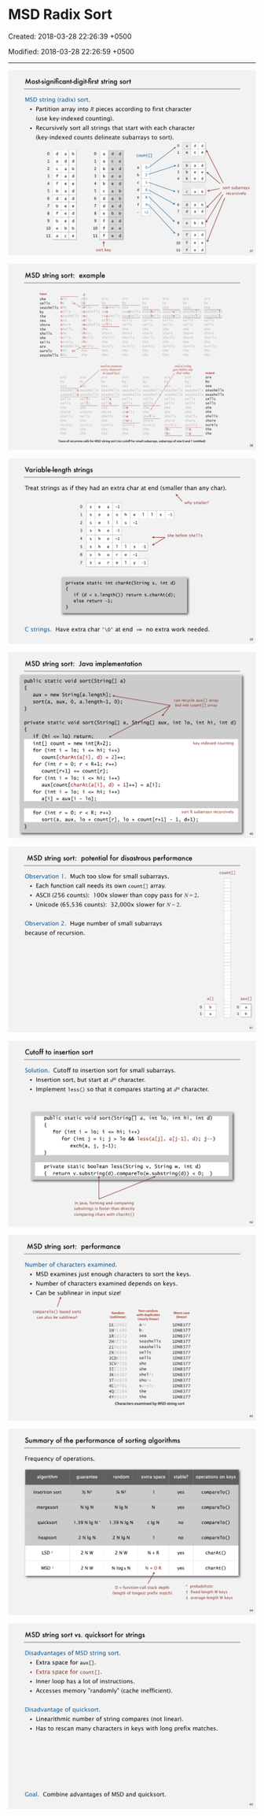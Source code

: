 # MSD Radix Sort

Created: 2018-03-28 22:26:39 +0500

Modified: 2018-03-28 22:26:59 +0500

---

![image](media/MSD-Radix-Sort-image1.png)

![image](media/MSD-Radix-Sort-image2.png)

![image](media/MSD-Radix-Sort-image3.png)

![image](media/MSD-Radix-Sort-image4.png)

![image](media/MSD-Radix-Sort-image5.png)

![image](media/MSD-Radix-Sort-image6.png)

![image](media/MSD-Radix-Sort-image7.png)

![image](media/MSD-Radix-Sort-image8.png)

![image](media/MSD-Radix-Sort-image9.png)
